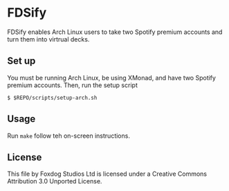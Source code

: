 FDSify
======

FDSify enables Arch Linux users to take two Spotify premium accounts and turn
them into virtrual decks.

Set up
------

You must be running Arch Linux, be using XMonad, and have two Spotify premium
accounts. Then, run the setup script

    $ $REPO/scripts/setup-arch.sh


Usage
-----

Run `make` follow teh on-screen instructions.

License
-------

This file by Foxdog Studios Ltd is licensed under a Creative Commons
Attribution 3.0 Unported License.

